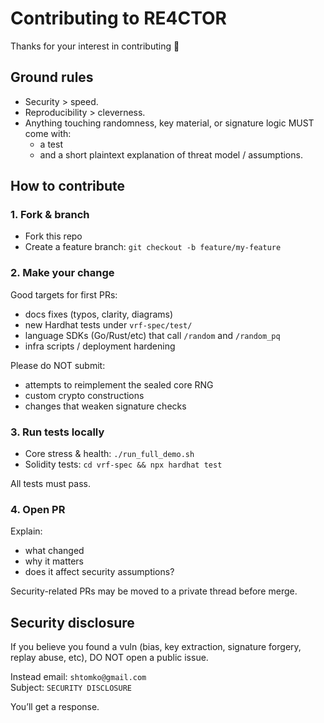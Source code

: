 # Contributing to RE4CTOR

Thanks for your interest in contributing 🖤

## Ground rules

- Security > speed.
- Reproducibility > cleverness.
- Anything touching randomness, key material, or signature logic MUST come with:
  - a test
  - and a short plaintext explanation of threat model / assumptions.

## How to contribute

### 1. Fork & branch
- Fork this repo
- Create a feature branch:
  `git checkout -b feature/my-feature`

### 2. Make your change
Good targets for first PRs:
- docs fixes (typos, clarity, diagrams)
- new Hardhat tests under `vrf-spec/test/`
- language SDKs (Go/Rust/etc) that call `/random` and `/random_pq`
- infra scripts / deployment hardening

Please do NOT submit:
- attempts to reimplement the sealed core RNG
- custom crypto constructions
- changes that weaken signature checks

### 3. Run tests locally
- Core stress & health:
  `./run_full_demo.sh`
- Solidity tests:
  `cd vrf-spec && npx hardhat test`

All tests must pass.

### 4. Open PR
Explain:
- what changed
- why it matters
- does it affect security assumptions?

Security-related PRs may be moved to a private thread before merge.

## Security disclosure

If you believe you found a vuln (bias, key extraction, signature forgery, replay abuse, etc), DO NOT open a public issue.

Instead email: `shtomko@gmail.com`  
Subject: `SECURITY DISCLOSURE`

You’ll get a response.
